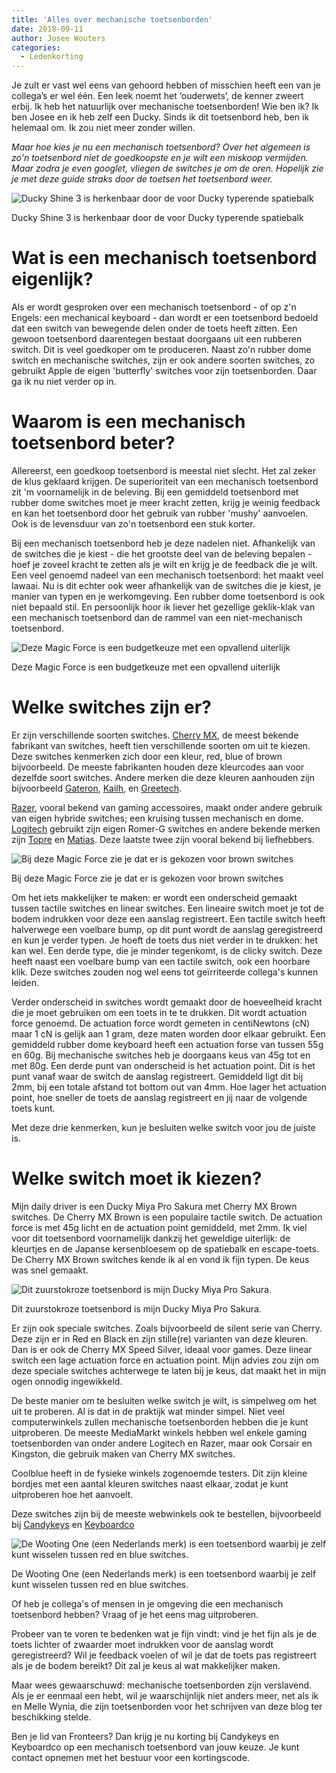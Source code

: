```yaml
---
title: 'Alles over mechanische toetsenborden'
date: 2018-09-11
author: Josee Wouters
categories:
  - Ledenkorting
---
```


Je zult er vast wel eens van gehoord hebben of misschien heeft een van je collega’s er wel één. Een leek noemt het ‘ouderwets’, de kenner zweert erbij. Ik heb het natuurlijk over mechanische toetsenborden! Wie ben ik? Ik ben Josee en ik heb zelf een Ducky. Sinds ik dit toetsenbord heb, ben ik helemaal om. Ik zou niet meer zonder willen.

_Maar hoe kies je nu een mechanisch toetsenbord? Over het algemeen is zo'n toetsenbord niet de goedkoopste en je wilt een miskoop vermijden. Maar zodra je even googlet, vliegen de switches je om de oren. Hopelijk zie je met deze guide straks door de toetsen het toetsenbord weer._

![Ducky Shine 3 is herkenbaar door de voor Ducky typerende spatiebalk](/_img/blog/ducky-shine.jpg)

<p class="note">
Ducky Shine 3 is herkenbaar door de voor Ducky typerende spatiebalk
</p>

# Wat is een mechanisch toetsenbord eigenlijk?

Als er wordt gesproken over een mechanisch toetsenbord - of op z'n Engels: een mechanical keyboard - dan wordt er een toetsenbord bedoeld dat een switch van bewegende delen onder de toets heeft zitten. Een gewoon toetsenbord daarentegen bestaat doorgaans uit een rubberen switch. Dit is veel goedkoper om te produceren. Naast zo'n rubber dome switch en mechanische switches, zijn er ook andere soorten switches, zo gebruikt Apple de eigen 'butterfly' switches voor zijn toetsenborden. Daar ga ik nu niet verder op in.

# Waarom is een mechanisch toetsenbord beter?

Allereerst, een goedkoop toetsenbord is meestal niet slecht. Het zal zeker de klus geklaard krijgen. De superioriteit van een mechanisch toetsenbord zit 'm voornamelijk in de beleving. Bij een gemiddeld toetsenbord met rubber dome switches moet je meer kracht zetten, krijg je weinig feedback en kan het toetsenbord door het gebruik van rubber 'mushy' aanvoelen. Ook is de levensduur van zo'n toetsenbord een stuk korter.

Bij een mechanisch toetsenbord heb je deze nadelen niet. Afhankelijk van de switches die je kiest - die het grootste deel van de beleving bepalen - hoef je zoveel kracht te zetten als je wilt en krijg je de feedback die je wilt. Een veel genoemd nadeel van een mechanisch toetsenbord: het maakt veel lawaai. Nu is dit echter ook weer afhankelijk van de switches die je kiest, je manier van typen en je werkomgeving. Een rubber dome toetsenbord is ook niet bepaald stil. En persoonlijk hoor ik liever het gezellige geklik-klak van een mechanisch toetsenbord dan de rammel van een niet-mechanisch toetsenbord.

![Deze Magic Force is een budgetkeuze met een opvallend uiterlijk](/_img/blog/magic-force.jpg)

<p class="note">
Deze Magic Force is een budgetkeuze met een opvallend uiterlijk
</p>

# Welke switches zijn er?

Er zijn verschillende soorten switches. [Cherry MX](https://www.cherrymx.de/en), de meest bekende fabrikant van switches, heeft tien verschillende soorten om uit te kiezen. Deze switches kenmerken zich door een kleur, red, blue of brown bijvoorbeeld. De meeste fabrikanten houden deze kleurcodes aan voor dezelfde soort switches. Andere merken die deze kleuren aanhouden zijn bijvoorbeeld [Gateron](https://deskthority.net/wiki/Gateron_KS-3_series), [Kailh](http://www.kailh.com/en/Products/Ks/KTS/), en [Greetech](http://www.greetech.com/en/products.asp?enBigClassName=Mechanical%20Keyboard%20Switch).

[Razer](https://www.razer.com/eu-en/gaming-keyboards), vooral bekend van gaming accessoires, maakt onder andere gebruik van eigen hybride switches; een kruising tussen mechanisch en dome. [Logitech](https://www.logitechg.com/nl-nl/articles/romer-g) gebruikt zijn eigen Romer-G switches en andere bekende merken zijn [Topre](http://www.topre.co.jp/en/products/elec/keyboards/) en [Matias](https://matias.ca/). Deze laatste twee zijn vooral bekend bij liefhebbers.

![Bij deze Magic Force zie je dat er is gekozen voor brown switches](/_img/blog/brown-switches.jpg)

<p class="note">
Bij deze Magic Force zie je dat er is gekozen voor brown switches
</p>

Om het iets makkelijker te maken: er wordt een onderscheid gemaakt tussen tactile switches en linear switches. Een lineaire switch moet je tot de bodem indrukken voor deze een aanslag registreert. Een tactile switch heeft halverwege een voelbare bump, op dit punt wordt de aanslag geregistreerd en kun je verder typen. Je hoeft de toets dus niet verder in te drukken: het kan wel.
Een derde type, die je minder tegenkomt, is de clicky switch. Deze heeft naast een voelbare bump van een tactile switch, ook een hoorbare klik. Deze switches zouden nog wel eens tot geïrriteerde collega's kunnen leiden.

Verder onderscheid in switches wordt gemaakt door de hoeveelheid kracht die je moet gebruiken om een toets in te te drukken. Dit wordt actuation force genoemd. De actuation force wordt gemeten in centiNewtons (cN) maar 1 cN is gelijk aan 1 gram, deze maten worden door elkaar gebruikt. Een gemiddeld rubber dome keyboard heeft een actuation forse van tussen 55g en 60g. Bij mechanische switches heb je doorgaans keus van 45g tot en met 80g.
Een derde punt van onderscheid is het actuation point. Dit is het punt vanaf waar de switch de aanslag registreert. Gemiddeld ligt dit bij 2mm, bij een totale afstand tot bottom out van 4mm. Hoe lager het actuation point, hoe sneller de toets de aanslag registreert en jij naar de volgende toets kunt.

Met deze drie kenmerken, kun je besluiten welke switch voor jou de juiste is.

# Welke switch moet ik kiezen?

Mijn daily driver is een Ducky Miya Pro Sakura met Cherry MX Brown switches. De Cherry MX Brown is een populaire tactile switch. De actuation force is met 45g licht en de actuation point gemiddeld, met 2mm. Ik viel voor dit toetsenbord voornamelijk dankzij het geweldige uiterlijk: de kleurtjes en de Japanse kersenbloesem op de spatiebalk en escape-toets. De Cherry MX Brown switches kende ik al en vond ik fijn typen. De keus was snel gemaakt.

![Dit zuurstokroze toetsenbord is mijn Ducky Miya Pro Sakura.](/_img/blog/ducky-sakura.jpg)

<p class="note">
Dit zuurstokroze toetsenbord is mijn Ducky Miya Pro Sakura.
</p>

Er zijn ook speciale switches. Zoals bijvoorbeeld de silent serie van Cherry. Deze zijn er in Red en Black en zijn stille(re) varianten van deze kleuren. Dan is er ook de Cherry MX Speed Silver, ideaal voor games. Deze linear switch een lage actuation force en actuation point. Mijn advies zou zijn om deze speciale switches achterwege te laten bij je keus, dat maakt het in mijn ogen onnodig ingewikkeld.

De beste manier om te besluiten welke switch je wilt, is simpelweg om het uit te proberen. Al is dat in de praktijk wat minder simpel. Niet veel computerwinkels zullen mechanische toetsenborden hebben die je kunt uitproberen. De meeste MediaMarkt winkels hebben wel enkele gaming toetsenborden van onder andere Logitech en Razer, maar ook Corsair en Kingston, die gebruik maken van Cherry MX switches.

Coolblue heeft in de fysieke winkels zogenoemde testers. Dit zijn kleine bordjes met een aantal kleuren switches naast elkaar, zodat je kunt uitproberen hoe het aanvoelt.

Deze switches zijn bij de meeste webwinkels ook te bestellen, bijvoorbeeld bij [Candykeys](https://www.candykeys.com/category:switch-testers) en [Keyboardco](https://www.keyboardco.com/product/cherry-mx-switch-sampler.asp)

![De Wooting One (een Nederlands merk) is een toetsenbord waarbij je zelf kunt wisselen tussen red en blue switches.](/_img/blog/wooting-one.jpg)

<p class="note">
De Wooting One (een Nederlands merk) is een toetsenbord waarbij je zelf kunt wisselen tussen red en blue switches.
</p>

Of heb je collega's of mensen in je omgeving die een mechanisch toetsenbord hebben? Vraag of je het eens mag uitproberen.

Probeer van te voren te bedenken wat je fijn vindt: vind je het fijn als je de toets lichter of zwaarder moet indrukken voor de aanslag wordt geregistreerd? Wil je feedback voelen of wil je dat de toets pas registreert als je de bodem bereikt? Dit zal je keus al wat makkelijker maken.

Maar wees gewaarschuwd: mechanische toetsenborden zijn verslavend. Als je er eenmaal een hebt, wil je waarschijnlijk niet anders meer, net als ik en Melle Wynia, die zijn toetsenborden voor het schrijven van deze blog ter beschikking stelde.

Ben je lid van Fronteers? Dan krijg je nu korting bij Candykeys en Keyboardco op een mechanisch toetsenbord van jouw keuze. Je kunt contact opnemen met het bestuur voor een kortingscode.
